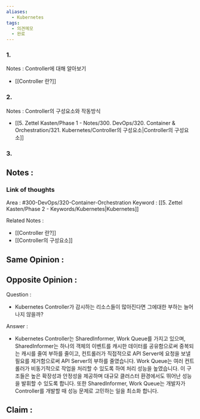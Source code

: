 ```yaml
---
aliases:
  - Kubernetes
tags:
  - 의견메모
  - 완료
---
```

### 1.
Notes : Controller에 대해 알아보기
- [[Controller 란?]]

### 2.
Notes : Controller의 구성요소와 작동방식
- [[5. Zettel Kasten/Phase 1 - Notes/300. DevOps/320. Container & Orchestration/321. Kubernetes/Controller의 구성요소|Controller의 구성요소]]


### 3.
Notes :
- 

### Link of thoughts
Area : #300-DevOps/320-Container-Orchestration 
Keyword : [[5. Zettel Kasten/Phase 2 - Keywords/Kubernetes|Kubernetes]]

Related Notes :
- [[Controller 란?]]
- [[Controller의 구성요소]]

Same Opinion :
-

Opposite Opinion :
-

Question :
- Kubernetes Controller가 감시하는 리소스들이 많아진다면 그에대한 부하는 늘어나지 않을까?

Answer :
- Kubernetes Controller는 SharedInformer, Work Queue를 가지고 있으며, SharedInformer는 하나의 객체의 이벤트를 캐시한 데이터를 공유함으로써 중복되는 캐시를 줄여 부하를 줄이고, 컨트롤러가 직접적으로 API Server에 요청을 보낼 필요를 제거함으로써 API Server의 부하를 줄였습니다. Work Queue는 여러 컨트롤러가 비동기적으로 작업을 처리할 수 있도록 하여 처리 성능을 높였습니다. 이 구조들은 높은 확장성과 안정성을 제공하며 대규모 클러스터 환경에서도 뛰어난 성능을 발휘할 수 있도록 합니다. 또한 SharedInformer, Work Queue는 개발자가 Controller를 개발할 때 성능 문제로 고민하는 일을 최소화 합니다.

Claim :
- 